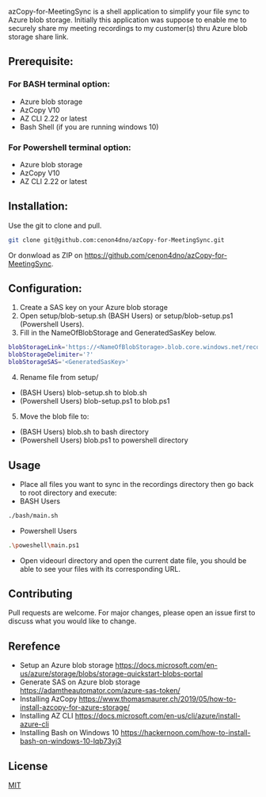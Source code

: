 azCopy-for-MeetingSync is a shell application to simplify your file sync to Azure blob storage.
Initially this application was suppose to enable me to securely share my meeting recordings to my customer(s) thru Azure blob storage share link.

## Prerequisite:
### For BASH terminal option:
- Azure blob storage
- AzCopy V10 
- AZ CLI 2.22 or latest
- Bash Shell (if you are running windows 10)
### For Powershell terminal option:
- Azure blob storage
- AzCopy V10 
- AZ CLI 2.22 or latest

## Installation:
Use the git to clone and pull.

```bash
git clone git@github.com:cenon4dno/azCopy-for-MeetingSync.git
```

Or donwload as ZIP on https://github.com/cenon4dno/azCopy-for-MeetingSync.

## Configuration:
1. Create a SAS key on your Azure blob storage      
2. Open setup/blob-setup.sh (BASH Users) or setup/blob-setup.ps1 (Powershell Users).
3. Fill in the NameOfBlobStorage and GeneratedSasKey below. 
```bash
blobStorageLink='https://<NameOfBlobStorage>.blob.core.windows.net/recordings'
blobStorageDelimiter='?'
blobStorageSAS='<GeneratedSasKey>'
```
4. Rename file from setup/
- (BASH Users) blob-setup.sh to blob.sh
- (Powershell Users) blob-setup.ps1 to blob.ps1
5. Move the blob file to:
- (BASH Users) blob.sh to bash directory
- (Powershell Users) blob.ps1 to powershell directory

## Usage
- Place all files you want to sync in the recordings directory then go back to root directory and execute:
- BASH Users
```bash
./bash/main.sh
```
- Powershell Users
```bash
.\poweshell\main.ps1
```
- Open videourl directory and open the current date file, you should be able to see your files with its corresponding URL.

## Contributing
Pull requests are welcome. For major changes, please open an issue first to discuss what you would like to change.

## Rerefence
- Setup an Azure blob storage https://docs.microsoft.com/en-us/azure/storage/blobs/storage-quickstart-blobs-portal
- Generate SAS on Azure blob storage https://adamtheautomator.com/azure-sas-token/
- Installing AzCopy https://www.thomasmaurer.ch/2019/05/how-to-install-azcopy-for-azure-storage/
- Installing AZ CLI https://docs.microsoft.com/en-us/cli/azure/install-azure-cli
- Installing Bash on Windows 10 https://hackernoon.com/how-to-install-bash-on-windows-10-lqb73yj3

## License
[MIT](https://choosealicense.com/licenses/mit/)
